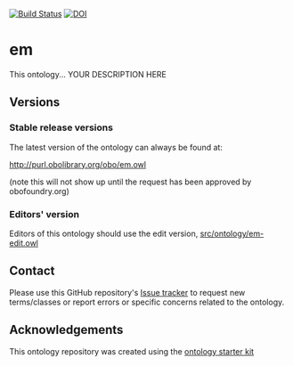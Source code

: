 [![Build Status](https://travis-ci.org/meemaaa/em.svg?branch=master)](https://travis-ci.org/meemaaa/em)
[![DOI](https://zenodo.org/badge/13996/meemaaa/em.svg)](https://zenodo.org/badge/latestdoi/13996/meemaaa/em)

# em

This ontology... YOUR DESCRIPTION HERE

## Versions

### Stable release versions

The latest version of the ontology can always be found at:

http://purl.obolibrary.org/obo/em.owl

(note this will not show up until the request has been approved by obofoundry.org)

### Editors' version

Editors of this ontology should use the edit version, [src/ontology/em-edit.owl](src/ontology/em-edit.owl)

## Contact

Please use this GitHub repository's [Issue tracker](https://github.com/meemaaa/em/issues) to request new terms/classes or report errors or specific concerns related to the ontology.

## Acknowledgements

This ontology repository was created using the [ontology starter kit](https://github.com/INCATools/ontology-starter-kit)
